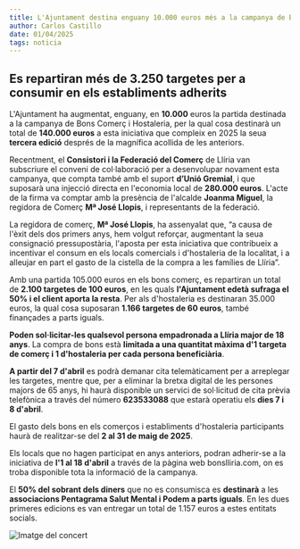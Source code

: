 ```yaml
---
title: L'Ajuntament destina enguany 10.000 euros més a la campanya de Bons Comerç i Hostaleria
author: Carlos Castillo
date: 01/04/2025
tags: noticia
---
```


## Es repartiran més de 3.250 targetes per a consumir en els establiments adherits


L'Ajuntament ha augmentat, enguany, en **10.000** euros la partida destinada a la campanya de Bons Comerç i Hostaleria, per la qual cosa destinarà un total de **140.000 euros** a esta iniciativa que compleix en 2025 la seua **tercera edició** després de la magnífica acollida de les anteriors.

Recentment, el **Consistori i la Federació del Comerç** de Llíria van subscriure el conveni de col·laboració per a desenvolupar novament esta campanya, que compta també amb el suport **d’Unió Gremial**, i que suposarà una injecció directa en l'economia local de **280.000 euros**. L'acte de la firma va comptar amb la presència de l'alcalde **Joanma Miguel**, la regidora de Comerç **Mª José Llopis**, i representants de la federació.

La regidora de comerç, **Mª José Llopis**, ha assenyalat que, “a causa de l'èxit dels dos primers anys, hem volgut reforçar, augmentant la seua consignació pressupostària, l'aposta per esta iniciativa que contribueix a incentivar el consum en els locals comercials i d'hostaleria de la localitat, i a alleujar en part el gasto de la cistella de la compra a les famílies de Llíria”.

Amb una partida 105.000 euros en els bons comerç, es repartiran un total de **2.100 targetes de 100 euros**, en les quals **l'Ajuntament edetà sufraga el 50% i el client aporta la resta**. Per als d'hostaleria es destinaran 35.000 euros, la qual cosa suposaran **1.166 targetes de 60 euros**, també finançades a parts iguals.

**Poden sol·licitar-les qualsevol persona empadronada a Llíria major de 18 anys**. La compra de bons està **limitada a una quantitat màxima d'1 targeta de comerç i 1 d'hostaleria per cada persona beneficiària**.

**A partir del 7 d'abril** es podrà demanar cita telemàticament per a arreplegar les targetes, mentre que, per a eliminar la bretxa digital de les persones majors de 65 anys, hi haurà disponible un servici de sol·licitud de cita prèvia telefònica a través del número **623533088** que estarà operatiu els **dies 7 i 8 d'abril**.

El gasto dels bons en els comerços i establiments d'hostaleria participants haurà de realitzar-se del **2 al 31 de maig de 2025**.

Els locals que no hagen participat en anys anteriors, podran adherir-se a la iniciativa de **l'1 al 18 d'abril** a través de la pàgina web bonslliria.com, on es troba disponible tota la informació de la campanya. 

El **50% del sobrant dels diners** que no es consumisca es **destinarà** a les **associacions Pentagrama Salut Mental i Podem a parts iguals**. En les dues primeres edicions es van entregar un total de 1.157 euros a estes entitats socials. 

![ Imatge del concert ](/assets/continguts/recursos/20250401-cartell-bons-comerç.jpg "Imatge del concert")
